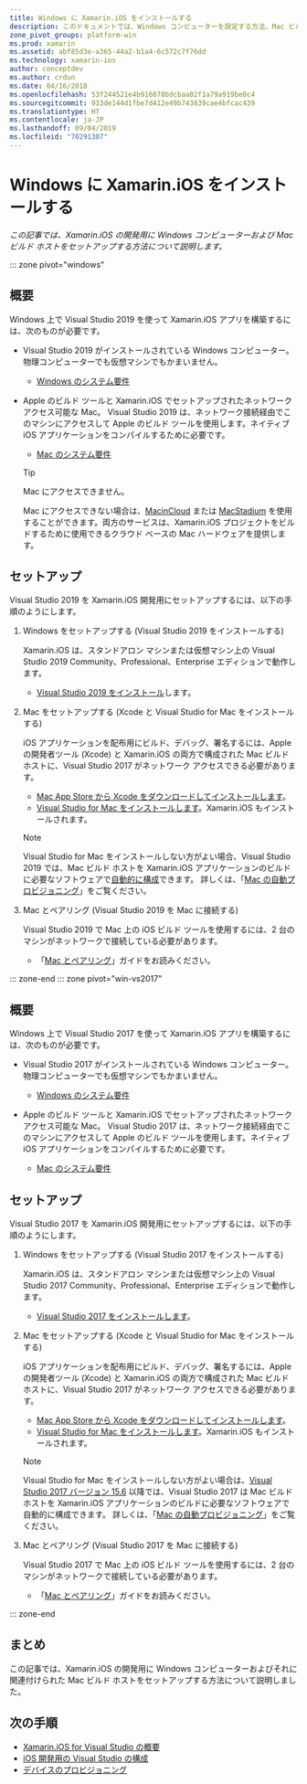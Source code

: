 ```yaml
---
title: Windows に Xamarin.iOS をインストールする
description: このドキュメントでは、Windows コンピューターを設定する方法、Mac ビルド ホストを設定する方法、Xamarin.iOS 開発のために Windows を Mac にペアリングする方法について説明しています。
zone_pivot_groups: platform-win
ms.prod: xamarin
ms.assetid: abf85d3e-a365-44a2-b1a4-6c572c7f76dd
ms.technology: xamarin-ios
author: conceptdev
ms.author: crdun
ms.date: 04/16/2018
ms.openlocfilehash: 53f244521e4b916078bdcbaa02f1a79a919be0c4
ms.sourcegitcommit: 933de144d1fbe7d412e49b743839cae4bfcac439
ms.translationtype: HT
ms.contentlocale: ja-JP
ms.lasthandoff: 09/04/2019
ms.locfileid: "70291307"
---
```

# <a name="installing-xamarinios-on-windows"></a>Windows に Xamarin.iOS をインストールする

_この記事では、Xamarin.iOS の開発用に Windows コンピューターおよび Mac ビルド ホストをセットアップする方法について説明します。_

::: zone pivot="windows"

## <a name="overview"></a>概要

Windows 上で Visual Studio 2019 を使って Xamarin.iOS アプリを構築するには、次のものが必要です。

- Visual Studio 2019 がインストールされている Windows コンピューター。 物理コンピューターでも仮想マシンでもかまいません。

  - [Windows のシステム要件](~/cross-platform/get-started/requirements.md#windows-requirements)

- Apple のビルド ツールと Xamarin.iOS でセットアップされたネットワーク アクセス可能な Mac。 Visual Studio 2019 は、ネットワーク接続経由でこのマシンにアクセスして Apple のビルド ツールを使用します。ネイティブ iOS アプリケーションをコンパイルするために必要です。

  - [Mac のシステム要件](~/cross-platform/get-started/requirements.md#macos-requirements)

  > [!TIP]
  > Mac にアクセスできません。
  >
  > Mac にアクセスできない場合は、[MacinCloud](https://www.macincloud.com/pages/visual-studio-mac.html) または [MacStadium](https://www.macstadium.com/) を使用することができます。両方のサービスは、Xamarin.iOS プロジェクトをビルドするために使用できるクラウド ベースの Mac ハードウェアを提供します。

## <a name="setup"></a>セットアップ

Visual Studio 2019 を Xamarin.iOS 開発用にセットアップするには、以下の手順のようにします。

1. Windows をセットアップする (Visual Studio 2019 をインストールする)

    Xamarin.iOS は、スタンドアロン マシンまたは仮想マシン上の Visual Studio 2019 Community、Professional、Enterprise エディションで動作します。

    - [Visual Studio 2019 をインストール](~/get-started/installation/windows.md)します。

2. Mac をセットアップする (Xcode と Visual Studio for Mac をインストールする)

    iOS アプリケーションを配布用にビルド、デバッグ、署名するには、Apple の開発者ツール (Xcode) と Xamarin.iOS の両方で構成された Mac ビルド ホストに、Visual Studio 2017 がネットワーク アクセスできる必要があります。

    - [Mac App Store から Xcode をダウンロードしてインストールします](https://itunes.apple.com/us/app/xcode/id497799835?mt=12)。
    - [Visual Studio for Mac をインストールします](https://docs.microsoft.com/visualstudio/mac/installation)。Xamarin.iOS もインストールされます。

    > [!NOTE]
    > Visual Studio for Mac をインストールしない方がよい場合、Visual Studio 2019 では、Mac ビルド ホストを Xamarin.iOS アプリケーションのビルドに必要なソフトウェアで[自動的に構成](https://docs.microsoft.com/visualstudio/releasenotes/vs2017-relnotes#automatic-macos-provisioning)できます。
    > 詳しくは、「[Mac の自動プロビジョニング](~/ios/get-started/installation/windows/connecting-to-mac/index.md#automatic-mac-provisioning)」をご覧ください。

3. Mac とペアリング (Visual Studio 2019 を Mac に接続する)

    Visual Studio 2019 で Mac 上の iOS ビルド ツールを使用するには、2 台のマシンがネットワークで接続している必要があります。

    - 「[Mac とペアリング](~/ios/get-started/installation/windows/connecting-to-mac/index.md)」ガイドをお読みください。

::: zone-end
::: zone pivot="win-vs2017"

## <a name="overview"></a>概要

Windows 上で Visual Studio 2017 を使って Xamarin.iOS アプリを構築するには、次のものが必要です。

- Visual Studio 2017 がインストールされている Windows コンピューター。 物理コンピューターでも仮想マシンでもかまいません。
  - [Windows のシステム要件](~/cross-platform/get-started/requirements.md#windows-requirements)

- Apple のビルド ツールと Xamarin.iOS でセットアップされたネットワーク アクセス可能な Mac。 Visual Studio 2017 は、ネットワーク接続経由でこのマシンにアクセスして Apple のビルド ツールを使用します。ネイティブ iOS アプリケーションをコンパイルするために必要です。
  - [Mac のシステム要件](~/cross-platform/get-started/requirements.md#macos-requirements)

## <a name="setup"></a>セットアップ

Visual Studio 2017 を Xamarin.iOS 開発用にセットアップするには、以下の手順のようにします。

1. Windows をセットアップする (Visual Studio 2017 をインストールする)

    Xamarin.iOS は、スタンドアロン マシンまたは仮想マシン上の Visual Studio 2017 Community、Professional、Enterprise エディションで動作します。

    - [Visual Studio 2017 をインストールします](~/get-started/installation/windows.md)。

2. Mac をセットアップする (Xcode と Visual Studio for Mac をインストールする)

    iOS アプリケーションを配布用にビルド、デバッグ、署名するには、Apple の開発者ツール (Xcode) と Xamarin.iOS の両方で構成された Mac ビルド ホストに、Visual Studio 2017 がネットワーク アクセスできる必要があります。

    - [Mac App Store から Xcode をダウンロードしてインストールします](https://itunes.apple.com/us/app/xcode/id497799835?mt=12)。
    - [Visual Studio for Mac をインストールします](https://docs.microsoft.com/visualstudio/mac/installation)。Xamarin.iOS もインストールされます。

    > [!NOTE]
    > Visual Studio for Mac をインストールしない方がよい場合は、[Visual Studio 2017 バージョン 15.6](https://docs.microsoft.com/visualstudio/releasenotes/vs2017-relnotes#automatic-macos-provisioning) 以降では、Visual Studio 2017 は Mac ビルド ホストを Xamarin.iOS アプリケーションのビルドに必要なソフトウェアで自動的に構成できます。 詳しくは、「[Mac の自動プロビジョニング](~/ios/get-started/installation/windows/connecting-to-mac/index.md#automatic-mac-provisioning)」をご覧ください。

3. Mac とペアリング (Visual Studio 2017 を Mac に接続する)

    Visual Studio 2017 で Mac 上の iOS ビルド ツールを使用するには、2 台のマシンがネットワークで接続している必要があります。

    - 「[Mac とペアリング](~/ios/get-started/installation/windows/connecting-to-mac/index.md)」ガイドをお読みください。

::: zone-end

## <a name="summary"></a>まとめ

この記事では、Xamarin.iOS の開発用に Windows コンピューターおよびそれに関連付けられた Mac ビルド ホストをセットアップする方法について説明しました。

## <a name="next-steps"></a>次の手順

- [Xamarin.iOS for Visual Studio の概要](introduction-to-xamarin-ios-for-visual-studio.md)
- [iOS 開発用の Visual Studio の構成](config-options.md)
- [デバイスのプロビジョニング](~/ios/get-started/installation/device-provisioning/index.md)

